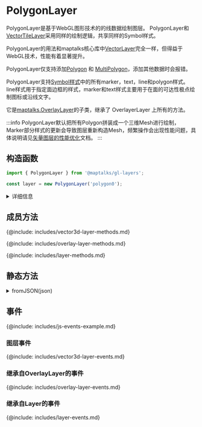 # PolygonLayer

PolygonLayer是基于WebGL图形技术的的线数据绘制图层。 PolygonLayer和[VectorTileLayer](../vector-tile-layer)采用同样的绘制逻辑，共享同样的Symbol样式。

PolygonLayer的用法和maptalks核心库中[VectorLayer](https://maptalks.org/maptalks.js/api/0.x/VectorLayer.html)完全一样，但得益于WebGL技术，性能有着显著提升。

PolygonLayer仅支持添加[Polygon](https://maptalks.org/maptalks.js/api/0.x/Polygon.html) 和 [MultiPolygon](https://maptalks.org/maptalks.js/api/0.x/MultiPolygon.html)，添加其他数据时会报错。

PolygonLayer支持[Symbol样式](../../../style/symbols)中的所有marker，text，line和polygon样式。 line样式用于指定面边框的样式，marker和text样式主要用于在面的可达性极点绘制图标或沿线文字。

它是[maptalks.OverlayLayer](https://maptalks.org/maptalks.js/api/0.x/OverlayLayer.html)的子类，继承了 OverlayerLayer 上所有的方法。

:::info
PolygonLayer默认把所有Polygon拼装成一个三维Mesh进行绘制，Marker部分样式的更新会导致图层重新构造Mesh，频繁操作会出现性能问题，具体说明请见[矢量图层的性能优化](../vector-perf)文档。
:::

## 构造函数

```javascript
import { PolygonLayer } from '@maptalks/gl-layers';

const layer = new PolygonLayer('polygon0');
```
<details><summary>详细信息</summary>
<div>
参数：

* id\* **String** 图层id
* options\* **Object** 配置参数，可选的配置项如下：

| 配置名               |  类型   |  描述                     | 默认值 |
|  ------             | :----:  | ----                      |   :-----------:  |
{@include: includes/vector3d-layer-options.md}
{@include: includes/layer-options.md}

</div>
</details>

## 成员方法

{@include: includes/vector3d-layer-methods.md}

{@include: includes/overlay-layer-methods.md}

{@include: includes/layer-methods.md}

## 静态方法

<details><summary>fromJSON(json)</summary>
<div>
<br/>

从图层的json对象创建一个LineStringLayer对象。

```js
const json = layer.toJSON();

const layerCopied = maptalks.Layer.fromJSON(json);
````

返回：

* PolygonLayer

</div>
</details>

## 事件

{@include: includes/js-events-example.md}

### 图层事件

{@include: includes/vector3d-layer-events.md}

### 继承自OverlayLayer的事件

{@include: includes/overlay-layer-events.md}

### 继承自Layer的事件

{@include: includes/layer-events.md}